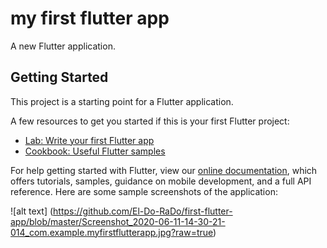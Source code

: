 # my first flutter app

A new Flutter application.

## Getting Started

This project is a starting point for a Flutter application.

A few resources to get you started if this is your first Flutter project:

- [Lab: Write your first Flutter app](https://flutter.dev/docs/get-started/codelab)
- [Cookbook: Useful Flutter samples](https://flutter.dev/docs/cookbook)

For help getting started with Flutter, view our
[online documentation](https://flutter.dev/docs), which offers tutorials,
samples, guidance on mobile development, and a full API reference.
 Here are some sample screenshots of the application:
 
![alt text] (https://github.com/El-Do-RaDo/first-flutter-app/blob/master/Screenshot_2020-06-11-14-30-21-014_com.example.myfirstflutterapp.jpg?raw=true)
 
 
 
